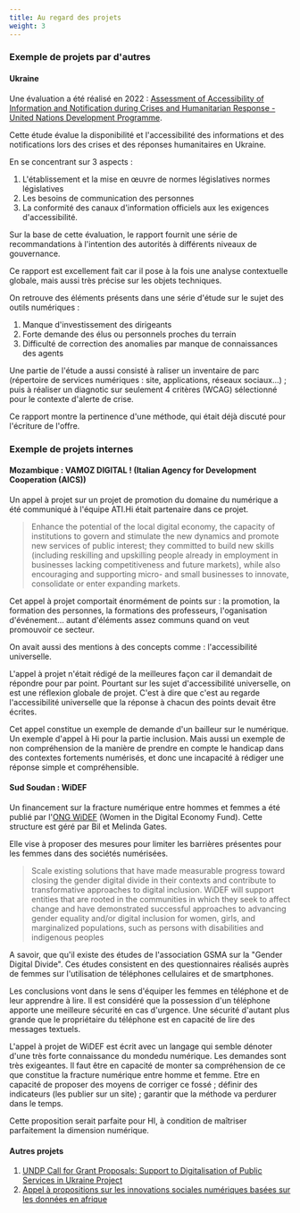```yaml
---
title: Au regard des projets
weight: 3
---
```


### Exemple de projets par d'autres

#### Ukraine

Une évaluation a été réalisé en 2022 : [Assessment of Accessibility of Information and Notification during Crises and Humanitarian Response - United Nations Development Programme](https://www.undp.org/ukraine/publications/assessment-accessibility-information-and-notification-during-crises-and-humanitarian-response).

Cette étude évalue la disponibilité et l'accessibilité des informations et des notifications lors des crises et des réponses humanitaires en Ukraine.

En se concentrant sur 3 aspects : 

 1. L'établissement et la mise en œuvre de normes législatives normes législatives
 2. Les besoins de communication des personnes  
 3. La conformité des canaux d'information officiels aux les exigences d'accessibilité. 
 
 Sur la base de cette évaluation, le rapport fournit une série de recommandations à l'intention des autorités à différents niveaux de gouvernance.

 Ce rapport est excellement fait car il pose à la fois une analyse contextuelle globale, mais aussi très précise sur les objets techniques.

 On retrouve des éléments présents dans une série d'étude sur le sujet des outils numériques :

  1. Manque d'investissement des dirigeants
  1. Forte demande des élus ou personnels proches du terrain
  1. Difficulté de correction des anomalies par manque de connaissances des agents

Une partie de l'étude a aussi consisté à raliser un inventaire de parc (répertoire de services numériques : site, applications, réseaux sociaux...) ; puis à réaliser un diagnotic sur seulement 4 critères (WCAG) sélectionné pour le contexte d'alerte de crise.

Ce rapport montre la pertinence d'une méthode, qui était déjà discuté pour l'écriture de l'offre. 

### Exemple de projets internes

#### Mozambique : VAMOZ DIGITAL ! (Italian Agency for Development Cooperation (AICS))

Un appel à projet sur un projet de promotion du domaine du numérique a été communiqué à l'équipe ATI.Hi était partenaire dans ce projet. 

> Enhance the potential of the local digital economy, the capacity of institutions to govern and stimulate the new dynamics and promote new services of public interest; they committed to build new skills (including reskilling and upskilling people already in employment in businesses lacking competitiveness and future markets), while also encouraging and supporting micro- and small businesses to innovate, consolidate or enter expanding markets.

Cet appel à projet comportait énormément de points sur : la promotion, la formation des personnes, la formations des professeurs, l'oganisation d'événement... autant d'éléments assez communs quand on veut promouvoir ce secteur.

On avait aussi des mentions à des concepts comme : l'accessibilité universelle. 

L'appel à projet n'était rédigé de la meilleures façon car il demandait de répondre pour par point. Pourtant sur les sujet d'accessibilité universelle, on est une réflexion globale de projet. C'est à dire que c'est au regarde l'accessibilité universelle que la réponse à chacun des points devait être écrites.

Cet appel constitue un exemple de demande d'un bailleur sur le numérique. Un exemple d'appel à Hi pour la partie inclusion. Mais aussi un exemple de non compréhension de la manière de prendre en compte le handicap dans des contextes fortements numérisés, et donc une incapacité à rédiger une réponse simple et compréhensible.

#### Sud Soudan : WiDEF

Un financement sur la fracture numérique entre hommes et femmes a été publié par l'[ONG WiDEF](https://widef.global/) (Women in the Digital Economy Fund). Cette structure est géré par Bil et Melinda Gates.

Elle vise à proposer des mesures pour limiter les barrières présentes pour les femmes dans des sociétés numérisées.

> Scale existing solutions that have made measurable progress toward closing the gender digital divide in their contexts and contribute to transformative approaches to digital inclusion. WiDEF will support entities that are rooted in the communities in which they seek to affect change and have demonstrated successful approaches to advancing gender equality and/or digital inclusion for women, girls, and marginalized populations, such as persons with disabilities and indigenous peoples

A savoir, que qu'il existe des études de l'association GSMA sur la "Gender Digital Divide". Ces études consistent en des questionnaires réalisés auprès de femmes sur l'utilisation de téléphones cellulaires et de smartphones.

Les conclusions vont dans le sens d'équiper les femmes en téléphone et de leur apprendre à lire. Il est considéré que la possession d'un téléphone apporte une meilleure sécurité en cas d'urgence. Une sécurité d'autant plus grande que le propriétaire du téléphone est en capacité de lire des messages textuels.

L'appel à projet de WiDEF est écrit avec un langage qui semble dénoter d'une très forte connaissance du mondedu numérique. Les demandes sont très exigeantes. Il faut être en capacité de monter sa compréhension de ce que constitue la fracture numérique entre homme et femme. Etre en capacité de proposer des moyens de corriger ce fossé ; définir des indicateurs (les publier sur un site) ; garantir que la méthode va perdurer dans le temps.

Cette proposition serait parfaite pour HI, à condition de maîtriser parfaitement la dimension numérique.

#### Autres projets

 1. [UNDP Call for Grant Proposals: Support to Digitalisation of Public Services in Ukraine Project](https://www2.fundsforngos.org/latest-funds-for-ngos/undp-call-for-grant-proposals-support-to-digitalisation-of-public-services-in-ukraine-project/)
 1. [Appel à propositions sur les innovations sociales numériques basées sur les données en afrique](https://www.wehubit.be/fr/avril-2024-initiative-de-gouvernance-des-donnees-en-afrique-appel-propositions-sur-les-innovations)

